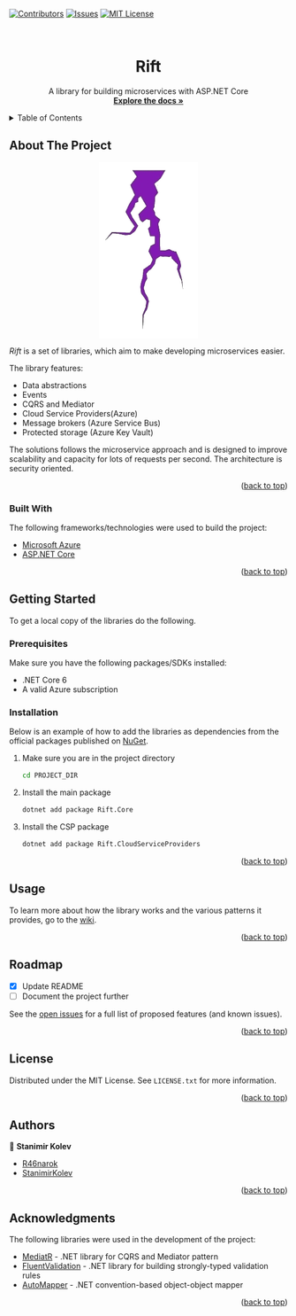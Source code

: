 
<div id="top"></div>

[![Contributors][contributors-shield]][contributors-url]
[![Issues][issues-shield]][issues-url]
[![MIT License][license-shield]][license-url]

<!-- PROJECT LOGO -->
<br />
<div align="center">
  <h1 align="center">Rift</h1>

  <p align="center">
    A library for building microservices with ASP.NET Core
    <br />
    <a href="https://github.com/R46narok/Rift/wiki"><strong>Explore the docs »</strong></a>
  </p>
</div>



<!-- TABLE OF CONTENTS -->
<details>
  <summary>Table of Contents</summary>
  <ol>
    <li>
      <a href="#about-the-project">About The Project</a>
      <ul>
        <li><a href="#built-with">Built With</a></li>
      </ul>
    </li>
    <li>
      <a href="#getting-started">Getting Started</a>
      <ul>
        <li><a href="#prerequisites">Prerequisites</a></li>
        <li><a href="#installation">Installation</a></li>
      </ul>
    </li>
    <li><a href="#usage">Usage</a></li>
    <li><a href="#roadmap">Roadmap</a></li>
    <li><a href="#license">License</a></li>
    <li><a href="#contact">Contact</a></li>
    <li><a href="#acknowledgments">Acknowledgments</a></li>
  </ol>
</details>



<!-- ABOUT THE PROJECT -->
## About The Project

<div align="center">
<img align="center" src="https://github.com/R46narok/Rift/blob/master/images/logo.png">
</div>

*Rift* is a set of libraries, which aim to make developing microservices easier.

The library features:
* Data abstractions
* Events
* CQRS and Mediator
* Cloud Service Providers(Azure)
* Message brokers (Azure Service Bus)
* Protected storage (Azure Key Vault)

The solutions follows the microservice approach and is designed to improve scalability and capacity for lots of requests per second. The architecture is security oriented.

<p align="right">(<a href="#top">back to top</a>)</p>



### Built With

The following frameworks/technologies were used to build the project:

* [Microsoft Azure](https://azure.microsoft.com/en-us/)
* [ASP.NET Core](https://dotnet.microsoft.com/en-us/apps/aspnet)
<p align="right">(<a href="#top">back to top</a>)</p>



<!-- GETTING STARTED -->
## Getting Started

To get a local copy of the libraries do the following.

### Prerequisites

Make sure you have the following packages/SDKs installed:
* .NET Core 6
* A valid Azure subscription

### Installation

Below is an example of how to add the libraries as dependencies from the official packages published on [NuGet](https://www.nuget.org/profiles/r46narok).

1. Make sure you are in the project directory
   ```sh
   cd PROJECT_DIR
   ```
2. Install the main package
   ```sh
   dotnet add package Rift.Core
   ```
3. Install the CSP package
   ```sh
   dotnet add package Rift.CloudServiceProviders
   ```

<p align="right">(<a href="#top">back to top</a>)</p>

<!-- USAGE EXAMPLES -->
## Usage

To learn more about how the library works and the various patterns it provides, go to the [wiki](https://github.com/R46narok/Rift/wiki).

<p align="right">(<a href="#top">back to top</a>)</p>


<!-- ROADMAP -->
## Roadmap

- [x] Update README
- [ ] Document the project further

See the [open issues](https://github.com/r46narok/rift/issues) for a full list of proposed features (and known issues).

<p align="right">(<a href="#top">back to top</a>)</p>

<!-- LICENSE -->
## License

Distributed under the MIT License. See `LICENSE.txt` for more information.

<p align="right">(<a href="#top">back to top</a>)</p>


<!-- CONTACT -->
## Authors

👤  **Stanimir Kolev**

-   [R46narok](https://github.com/R46narok)
-   [StanimirKolev](https://www.linkedin.com/in/stanimir-kolev-60984a227/)

<p align="right">(<a href="#top">back to top</a>)</p>

<!-- ACKNOWLEDGMENTS -->
## Acknowledgments

The following libraries were used in the development of the project:

* [MediatR](https://github.com/jbogard/MediatR) - .NET library for CQRS and Mediator pattern
* [FluentValidation](https://fluentvalidation.net/) - .NET library for building strongly-typed validation rules
* [AutoMapper](https://automapper.org/) - .NET convention-based object-object mapper

<p align="right">(<a href="#top">back to top</a>)</p>



<!-- MARKDOWN LINKS & IMAGES -->
<!-- https://www.markdownguide.org/basic-syntax/#reference-style-links -->
[contributors-shield]: https://img.shields.io/github/contributors/r46narok/rift.svg?style=for-the-badge
[contributors-url]: https://github.com/r46narok/rift/graphs/contributors
[forks-shield]: https://img.shields.io/github/forks/r46narok/rift.svg?style=for-the-badge
[forks-url]: https://github.com/r46narok/rift/network/members
[stars-shield]: https://img.shields.io/github/stars/r46narok/rift.svg?style=for-the-badge
[stars-url]: https://github.com/r46narok/rift/stargazers
[issues-shield]: https://img.shields.io/github/issues/r46narok/rift.svg?style=for-the-badge
[issues-url]: https://github.com/r46narok/rift/issues
[license-shield]: https://img.shields.io/github/license/r46narok/rift.svg?style=for-the-badge
[license-url]: https://github.com/r46narok/rift/blob/master/LICENSE.txt
[product-screenshot]: images/logo.png
